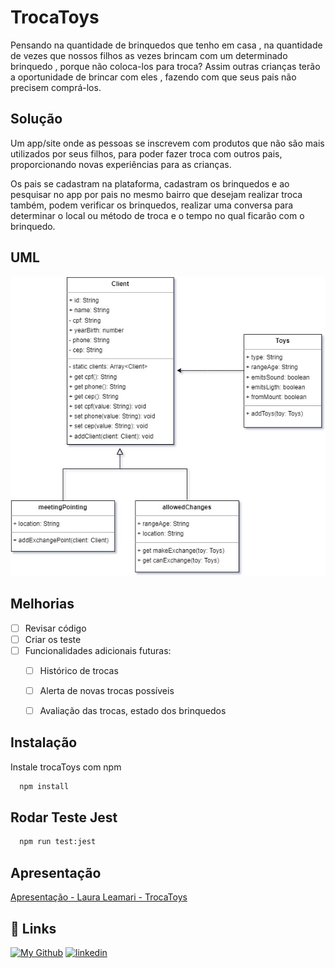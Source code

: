 
# TrocaToys

Pensando na quantidade de brinquedos que tenho em casa , na quantidade de vezes que nossos filhos as vezes brincam com um determinado brinquedo , porque não coloca-los para troca? Assim outras crianças terão a oportunidade de brincar com eles , fazendo com que seus pais não precisem comprá-los.


## Solução

Um app/site onde as pessoas se inscrevem com produtos que não são mais utilizados por seus filhos, para poder fazer troca com outros pais, proporcionando novas experiências para as crianças.

Os pais se cadastram na plataforma, cadastram os brinquedos e ao pesquisar no app por pais no mesmo bairro que desejam realizar troca também, podem verificar os brinquedos, realizar uma conversa para determinar o local ou método de troca e o tempo no qual ficarão com o brinquedo.


## UML


![UML](./Diagrama-TrocaToys.jpg?raw=true)


## Melhorias

- [ ]  Revisar código
- [ ]  Criar os teste
- [ ]  Funcionalidades adicionais futuras:
    - [ ]  Histórico de trocas
    - [ ]  Alerta de novas trocas possíveis
    - [ ]  Avaliação das trocas, estado dos brinquedos


## Instalação

Instale trocaToys com npm

```bash
  npm install
```

## Rodar Teste Jest

```bash
  npm run test:jest
```
## Apresentação



[Apresentação - Laura Leamari - TrocaToys](https://docs.google.com/presentation/d/13BsrvUL0togXAdkA84hTJnq2_twGDV4hWuMbvlrZELI/edit?usp=sharing)


## 🔗 Links
[![My Github](https://img.shields.io/badge/my_portfolio-000?style=for-the-badge&logo=ko-fi&logoColor=white)](https://github.com/lauraleamari)
[![linkedin](https://img.shields.io/badge/linkedin-0A66C2?style=for-the-badge&logo=linkedin&logoColor=white)](https://www.linkedin.com/in/lauraleamari/)